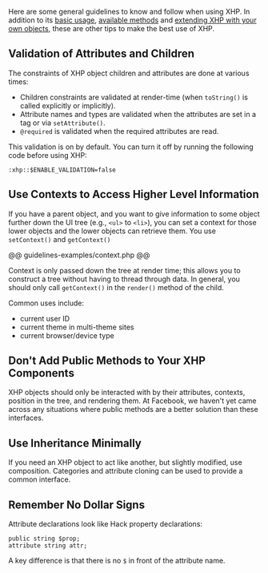 Here are some general guidelines to know and follow when using XHP. In addition to its [basic usage](./basic-usage.md), [available methods](./methods.md) and [extending XHP with your own objects](./extending.md), these are other tips to make the best use of XHP.

## Validation of Attributes and Children

The constraints of XHP object children and attributes are done at various times:

* Children constraints are validated at render-time (when `toString()` is called explicitly or implicitly).
* Attribute names and types are validated when the attributes are set in a tag or via `setAttribute()`.
* `@required` is validated when the required attributes are read.

This validation is on by default. You can turn it off by running the following code before using XHP:

```
:xhp::$ENABLE_VALIDATION=false
```

## Use Contexts to Access Higher Level Information

If you have a parent object, and you want to give information to some object further down the UI tree (e.g., `<ul>` to `<li>`), you can set a context for those lower objects and the lower objects can retrieve them. You use `setContext()` and `getContext()`

@@ guidelines-examples/context.php @@

Context is only passed down the tree at render time; this allows you to construct a tree without having to thread through data. In general, you should only call `getContext()` in the `render()` method of the child.

Common uses include:

 - current user ID
 - current theme in multi-theme sites
 - current browser/device type


## Don't Add Public Methods to Your XHP Components

XHP objects should only be interacted with by their attributes, contexts, position in the tree, and rendering them. At Facebook, we haven't yet came across any situations where public methods are a better solution than these interfaces.

## Use Inheritance Minimally

If you need an XHP object to act like another, but slightly modified, use composition. Categories and attribute cloning can be used to provide a common interface.

## Remember No Dollar Signs

Attribute declarations look like Hack property declarations:

```
public string $prop;
attribute string attr;
```

A key difference is that there is no `$` in front of the attribute name.
